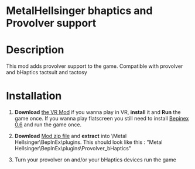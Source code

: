 # MetalHellsinger bhaptics and Provolver support

# Description

This mod adds provolver support to the game.
Compatible with provolver and bHaptics tactsuit and tactosy

# Installation

1. **Download** [the VR Mod](https://github.com/LivingFray/HellsingerVR) if you wanna play in VR, **install** it and **Run** the game once.
    If you wanna play flatscreen you still need to install [Bepinex 0.6](https://github.com/BepInEx/BepInEx/releases/tag/v6.0.0-pre.1) and run the game once.

2. **Download** [Mod zip file](https://github.com/Astienth/Provolver_SuperHot/releases/download/1.0/Provolver_SuperHot.zip) and **extract** into \Metal Hellsinger\BepInEx\plugins\. This should look like this : "Metal Hellsinger\BepInEx\plugins\Provolver_bHaptics"

3. Turn your provolver on and/or your bHaptics devices run the game
